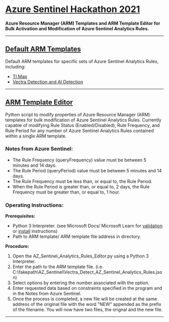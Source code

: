 # [Azure Sentinel Hackathon 2021](https://github.com/nathanjalston/Azure_Sentinel_Hackathon_2021)
**Azure Resource Manager (ARM) Templates and ARM Template Editor for Bulk Activation and Modification of Azure Sentinel Analytics Rules.**
___
## [Default ARM Templates](https://github.com/nathanjalston/Azure_Sentinel_Hackathon_2021/tree/main/Default_AZ_Sentinel_Rule_Templates)

Default ARM templates for specific sets of Azure Sentinel Analytics Rules, including:

*  [TI Map](https://github.com/nathanjalston/Azure_Sentinel_Hackathon_2021/blob/main/Default_AZ_Sentinel_Rule_Templates/TI_Map_AZ_Sentinel_Analytics_Rules.json)
*  [Vectra Detection and AI Detection](https://github.com/nathanjalston/Azure_Sentinel_Hackathon_2021/blob/main/Default_AZ_Sentinel_Rule_Templates/Vectra_Detect_AZ_Sentinel_Analytics_Rules.json)
___
## [ARM Template Editor](https://github.com/nathanjalston/Azure_Sentinel_Hackathon_2021/blob/main/AZ_Sentinel_Analytics_Rules_Editor.py)

Python script to modify properties of Azure Resource Manager (ARM) templates for bulk modification of Azure Sentinel Analytics Rules. Currently capable of modifying Rule Status (Enabled/Disabled), Rule Frequency, and Rule Period for any number of Azure Sentinel Analytics Rules contained within a single ARM template.

### Notes from Azure Sentinel:
* The Rule Frequency (queryFrequency) value must be between 5 minutes and 14 days.
* The Rule Period (queryPeriod) value must be between 5 minutes and 14 days.
* The Rule Frequency must be less than, or equal to, the Rule Period.
* When the Rule Period is greater than, or equal to, 2 days, the Rule Frequency must be greater than, or equal to, 1 hour.

### Operating Instructions:

**Prerequisites:**
* Python 3 Interpreter. (see Microsoft Docs/ Microsoft Learn for [validation](https://docs.microsoft.com/en-us/learn/modules/python-install-vscode/2-python-programming-language?pivots=windows) or [install](https://docs.microsoft.com/en-us/learn/modules/python-install-vscode/3-exercise-install-python3?pivots=windows) instructions)
* Path to ARM template/ ARM template file address in directory.

**Procedure:**
1.  Open the AZ_Sentinel_Analytics_Rules_Editor.py using a Python 3 Interpreter.
2.  Enter the path to the ARM template file. (i.e. C:\fakepath\AZ_Sentinel\Vectra_Detect_AZ_Sentinel_Analytics_Rules.json)
3.  Select options by entering the number associated with the option.
4.  Enter requested data based on constraints specified in the program and in the Notes from Azure Sentinel.
5.  Once the process is completed, a new file will be created at the same address of the original file with the word "NEW" appended as the prefix of the filename. You will now have two files, the orignal and the new file.
___
